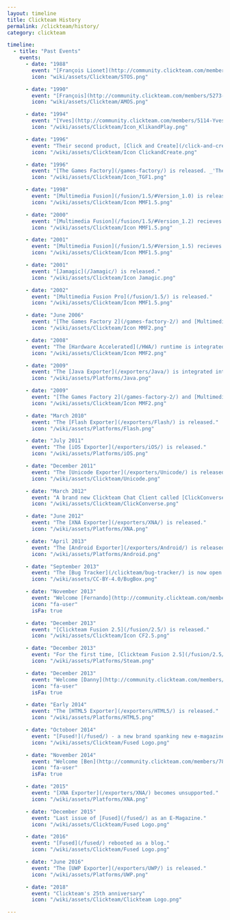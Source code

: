 ```yaml
---
layout: timeline
title: Clickteam History
permalink: /clickteam/history/
category: clickteam

timeline:
  - title: "Past Events"
    events:
      - date: "1988"
        event: "[François Lionet](http://community.clickteam.com/members/5273-Francois) and Constantin Sotiropoulos release STOS Basic, a game creation software for the Atari ST"
        icon: "wiki/assets/Clickteam/STOS.png"

      - date: "1990"
        event: "[François](http://community.clickteam.com/members/5273-Francois) and Constantin release AMOS, a game creation software for the Commodore Amiga"
        icon: "wiki/assets/Clickteam/AMOS.png"

      - date: "1994"
        event: "[Yves](http://community.clickteam.com/members/5114-Yves) and [François](http://community.clickteam.com/members/5273-Francois)'s first product working together, [Klik & Play](/klik-and-play) is released."
        icon: "/wiki/assets/Clickteam/Icon_KlikandPlay.png"

      - date: "1996"
        event: "Their second product, [Click and Create](/click-and-create/) is released."
        icon: "/wiki/assets/Clickteam/Icon ClickandCreate.png"

      - date: "1996"
        event: "[The Games Factory](/games-factory/) is released. _'The world's first power tool to make your own computer games.'_"
        icon: "/wiki/assets/Clickteam/Icon_TGF1.png"

      - date: "1998"
        event: "[Multimedia Fusion](/fusion/1.5/#Version_1.0) is released."
        icon: "/wiki/assets/Clickteam/Icon MMF1.5.png"

      - date: "2000"
        event: "[Multimedia Fusion](/fusion/1.5/#Version_1.2) recieves a minor update to 1.2."
        icon: "/wiki/assets/Clickteam/Icon MMF1.5.png"

      - date: "2001"
        event: "[Multimedia Fusion](/fusion/1.5/#Version_1.5) recieves a minor update to 1.5."
        icon: "/wiki/assets/Clickteam/Icon MMF1.5.png"

      - date: "2001"
        event: "[Jamagic](/Jamagic/) is released."
        icon: "/wiki/assets/Clickteam/Icon Jamagic.png"

      - date: "2002"
        event: "[Multimedia Fusion Pro](/fusion/1.5/) is released."
        icon: "/wiki/assets/Clickteam/Icon MMF1.5.png"

      - date: "June 2006"
        event: "[The Games Factory 2](/games-factory-2/) and [Multimedia Fusion 2](/fusion/2.0/) is released."
        icon: "/wiki/assets/Clickteam/Icon MMF2.png"

      - date: "2008"
        event: "The [Hardware Accelerated](/HWA/) runtime is integrated into [MMF2](/fusion/2.0)"
        icon: "/wiki/assets/Clickteam/Icon MMF2.png"

      - date: "2009"
        event: "The [Java Exporter](/exporters/Java/) is integrated into [MMF2](/fusion/2.0)"
        icon: "/wiki/assets/Platforms/Java.png"

      - date: "2009"
        event: "[The Games Factory 2](/games-factory-2/) and [Multimedia Fusion 2](/fusion/2.0/) is translated to Japanese."
        icon: "/wiki/assets/Clickteam/Icon MMF2.png"

      - date: "March 2010"
        event: "The [Flash Exporter](/exporters/Flash/) is released."
        icon: "/wiki/assets/Platforms/Flash.png"

      - date: "July 2011"
        event: "The [iOS Exporter](/exporters/iOS/) is released."
        icon: "/wiki/assets/Platforms/iOS.png"

      - date: "December 2011"
        event: "The [Unicode Exporter](/exporters/Unicode/) is released."
        icon: "/wiki/assets/Clickteam/Unicode.png"

      - date: "March 2012"
        event: "A brand new Clickteam Chat Client called [ClickConverse](/clickconverse/) is now available."
        icon: "/wiki/assets/Clickteam/ClickConverse.png"

      - date: "June 2012"
        event: "The [XNA Exporter](/exporters/XNA/) is released."
        icon: "/wiki/assets/Platforms/XNA.png"

      - date: "April 2013"
        event: "The [Android Exporter](/exporters/Android/) is released."
        icon: "/wiki/assets/Platforms/Android.png"

      - date: "September 2013"
        event: "The [Bug Tracker](/clickteam/bug-tracker/) is now open."
        icon: "/wiki/assets/CC-BY-4.0/BugBox.png"

      - date: "November 2013"
        event: "Welcome [Fernando](http://community.clickteam.com/members/6268-Fernando) to the Clickteam!"
        icon: "fa-user"
        isFa: true

      - date: "December 2013"
        event: "[Clickteam Fusion 2.5](/fusion/2.5/) is released."
        icon: "/wiki/assets/Clickteam/Icon CF2.5.png"

      - date: "December 2013"
        event: "For the first time, [Clickteam Fusion 2.5](/fusion/2.5/) and its exporters are [available through Steam.](http://store.steampowered.com/app/248170/)"
        icon: "/wiki/assets/Platforms/Steam.png"

      - date: "December 2013"
        event: "Welcome [Danny](http://community.clickteam.com/members/7049-Danny) to the Clickteam!"
        icon: "fa-user"
        isFa: true

      - date: "Early 2014"
        event: "The [HTML5 Exporter](/exporters/HTML5/) is released."
        icon: "/wiki/assets/Platforms/HTML5.png"

      - date: "Octoboer 2014"
        event: "[Fused!](/fused/) - a new brand spanking new e-magazine is unveiled by Danny."
        icon: "/wiki/assets/Clickteam/Fused Logo.png"

      - date: "November 2014"
        event: "Welcome [Ben](http://community.clickteam.com/members/7819-DracisLooby) to the Clickteam!"
        icon: "fa-user"
        isFa: true

      - date: "2015"
        event: "[XNA Exporter](/exporters/XNA/) becomes unsupported."
        icon: "/wiki/assets/Platforms/XNA.png"

      - date: "December 2015"
        event: "Last issue of [Fused](/fused/) as an E-Magazine."
        icon: "/wiki/assets/Clickteam/Fused Logo.png"

      - date: "2016"
        event: "[Fused](/fused/) rebooted as a blog."
        icon: "/wiki/assets/Clickteam/Fused Logo.png"

      - date: "June 2016"
        event: "The [UWP Exporter](/exporters/UWP/) is released."
        icon: "/wiki/assets/Platforms/UWP.png"

      - date: "2018"
        event: "Clickteam's 25th anniversary"
        icon: "/wiki/assets/Clickteam/Clickteam Logo.png"

---
```

